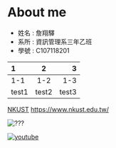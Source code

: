 # About me
- 姓名 : 詹翔驛
- 系所 : 資訊管理系三年乙班
- 學號 : C107118201

| 1 | 2 | 3 |
|:--|:-:|--:|
|1-1|1-2|1-3|
|test1|test2|test3|

[NKUST](https://www.nkust.edu.tw/)
<https://www.nkust.edu.tw/>

![???](https://www.google.com/url?sa=i&url=https%3A%2F%2Fhk.news.yahoo.com%2F%25E9%25BB%2591%25E4%25BA%25BA%25E6%2597%2585%25E5%25AE%25A2%25E8%25A2%25AB%25E7%2595%25B6%25E6%2588%2590%25E6%25AF%2592%25E8%25B2%25A9%25E6%2589%25A3%25E7%2595%2599%25E5%258D%258A%25E6%2597%25A5-%25E4%25BA%258B%25E4%25B8%25BB%25E5%258F%2597%25E7%259B%25A1%25E5%25B1%2588%25E8%25BE%25B1-%25E5%25A5%25BD%25E6%2586%258E%25E9%25A6%2599%25E6%25B8%25AF-073910367.html&psig=AOvVaw20Ap34pXnFDLv_AtF-1CiC&ust=1601017777787000&source=images&cd=vfe&ved=0CAIQjRxqFwoTCKjgz5CegewCFQAAAAAdAAAAABAD)

[![youtube](https://img.youtube.com/vi/MHMjzUfYeFs/0.jpg)](https://www.youtube.com/watch?v=MHMjzUfYeFs)